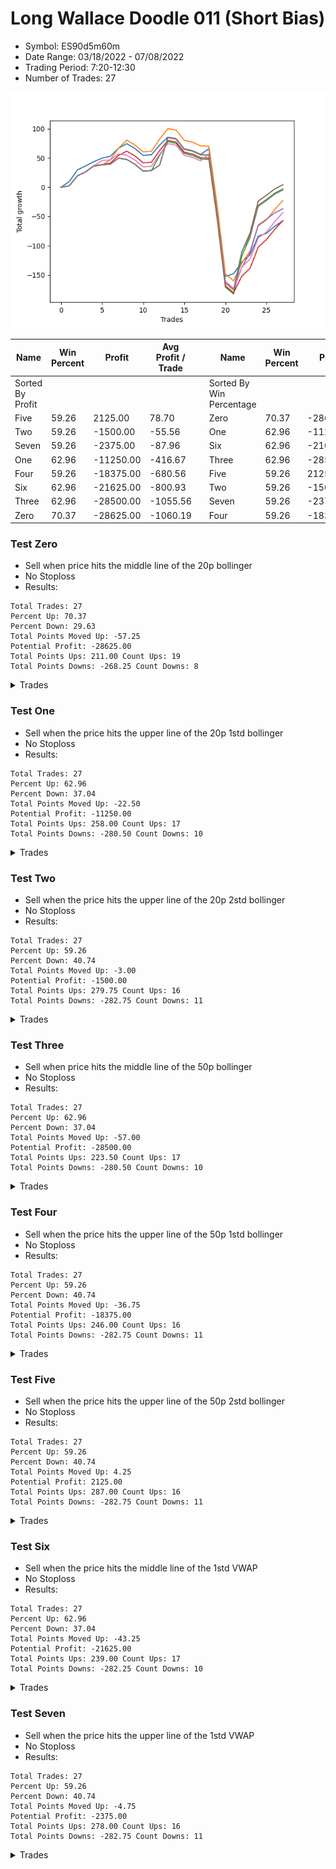 # Long Wallace Doodle 011 (Short Bias)
- Symbol: ES90d5m60m
- Date Range: 03/18/2022 - 07/08/2022
- Trading Period: 7:20-12:30
- Number of Trades: 27

![Plot](LongWallaceDoodle011ES90d5m60m(ShortBias).png)

| Name | Win Percent | Profit | Avg Profit / Trade |     | Name | Win Percent | Profit | Avg Profit / Trade |
| ---- | ----------- | ------ | ------------------ | --- | ---- | ----------- | ------ | ------------------ |
| Sorted By <br> Profit | | | | | Sorted By <br> Win Percentage ||||
| Five | 59.26 | 2125.00 | 78.70 |     | Zero | 70.37 | -28625.00 | -1060.19 |
| Two | 59.26 | -1500.00 | -55.56 |     | One | 62.96 | -11250.00 | -416.67 |
| Seven | 59.26 | -2375.00 | -87.96 |     | Six | 62.96 | -21625.00 | -800.93 |
| One | 62.96 | -11250.00 | -416.67 |     | Three | 62.96 | -28500.00 | -1055.56 |
| Four | 59.26 | -18375.00 | -680.56 |     | Five | 59.26 | 2125.00 | 78.70 |
| Six | 62.96 | -21625.00 | -800.93 |     | Two | 59.26 | -1500.00 | -55.56 |
| Three | 62.96 | -28500.00 | -1055.56 |     | Seven | 59.26 | -2375.00 | -87.96 |
| Zero | 70.37 | -28625.00 | -1060.19 |     | Four | 59.26 | -18375.00 | -680.56 |

### Test Zero
* Sell when price hits the middle line of the 20p bollinger
* No Stoploss
* Results:
```
Total Trades: 27
Percent Up: 70.37
Percent Down: 29.63
Total Points Moved Up: -57.25
Potential Profit: -28625.00
Total Points Ups: 211.00 Count Ups: 19
Total Points Downs: -268.25 Count Downs: 8
```

<details><summary>Trades</summary>

<code>In: 2022-03-21 10:05:00		Out: 2022-03-21 11:00:15		Total Position Time: 55:15		Total Move Up: 9.50		Total to Date: 9.50</code> <br />
<code>In: 2022-03-21 10:20:00		Out: 2022-03-21 11:00:15		Total Position Time: 40:15		Total Move Up: 20.00		Total to Date: 29.50</code> <br />
<code>In: 2022-03-23 10:30:00		Out: 2022-03-23 11:28:15		Total Position Time: 58:15		Total Move Up: 7.00		Total to Date: 36.50</code> <br />
<code>In: 2022-03-23 10:50:00		Out: 2022-03-23 11:28:15		Total Position Time: 38:15		Total Move Up: 7.25		Total to Date: 43.75</code> <br />
<code>In: 2022-03-30 08:15:00		Out: 2022-03-30 09:00:30		Total Position Time: 45:30		Total Move Up: 6.00		Total to Date: 49.75</code> <br />
<code>In: 2022-03-30 12:10:00		Out: 2022-03-30 12:46:25		Total Position Time: 36:25		Total Move Up: 3.25		Total to Date: 53.00</code> <br />
<code>In: 2022-03-30 12:25:00		Out: 2022-03-30 12:46:25		Total Position Time: 21:25		Total Move Up: 13.75		Total to Date: 66.75</code> <br />
<code>In: 2022-03-30 12:30:00		Out: 2022-03-30 12:46:25		Total Position Time: 16:25		Total Move Up: 7.75		Total to Date: 74.50</code> <br />
<code>In: 2022-04-12 11:00:00		Out: 2022-04-12 12:00:55		Total Position Time: 60:55		Total Move Up: -8.25		Total to Date: 66.25</code> <br />
<code>In: 2022-04-14 12:10:00		Out: 2022-04-14 13:40:55		Total Position Time: 90:55		Total Move Up: -11.75		Total to Date: 54.50</code> <br />
<code>In: 2022-04-18 08:50:00		Out: 2022-04-18 09:50:55		Total Position Time: 60:55		Total Move Up: 1.00		Total to Date: 55.50</code> <br />
<code>In: 2022-04-20 11:55:00		Out: 2022-04-20 12:24:15		Total Position Time: 29:15		Total Move Up: 16.50		Total to Date: 72.00</code> <br />
<code>In: 2022-04-20 12:00:00		Out: 2022-04-20 12:24:15		Total Position Time: 24:15		Total Move Up: 13.75		Total to Date: 85.75</code> <br />
<code>In: 2022-05-02 10:05:00		Out: 2022-05-02 11:05:55		Total Position Time: 60:55		Total Move Up: -2.50		Total to Date: 83.25</code> <br />
<code>In: 2022-05-11 10:10:00		Out: 2022-05-11 11:10:55		Total Position Time: 60:55		Total Move Up: -17.50		Total to Date: 65.75</code> <br />
<code>In: 2022-06-08 09:45:00		Out: 2022-06-08 10:45:55		Total Position Time: 60:55		Total Move Up: -3.25		Total to Date: 62.50</code> <br />
<code>In: 2022-06-08 09:50:00		Out: 2022-06-08 10:50:55		Total Position Time: 60:55		Total Move Up: -6.25		Total to Date: 56.25</code> <br />
<code>In: 2022-06-09 08:10:00		Out: 2022-06-09 08:42:25		Total Position Time: 32:25		Total Move Up: 9.75		Total to Date: 66.00</code> <br />
<code>In: 2022-06-09 12:15:00		Out: 2022-06-10 06:45:55		Total Position Time: 1110:55		Total Move Up: -101.50		Total to Date: -35.50</code> <br />
<code>In: 2022-06-09 12:20:00		Out: 2022-06-10 06:50:55		Total Position Time: 1110:55		Total Move Up: -117.25		Total to Date: -152.75</code> <br />
<code>In: 2022-06-13 12:15:00		Out: 2022-06-14 06:30:05		Total Position Time: 1095:05		Total Move Up: 4.75		Total to Date: -148.00</code> <br />
<code>In: 2022-06-14 12:20:00		Out: 2022-06-14 12:30:55		Total Position Time: 10:55		Total Move Up: 20.00		Total to Date: -128.00</code> <br />
<code>In: 2022-06-15 11:15:00		Out: 2022-06-15 11:17:05		Total Position Time: 02:05		Total Move Up: 12.25		Total to Date: -115.75</code> <br />
<code>In: 2022-06-15 11:35:00		Out: 2022-06-15 11:38:10		Total Position Time: 03:10		Total Move Up: 32.00		Total to Date: -83.75</code> <br />
<code>In: 2022-06-16 11:10:00		Out: 2022-06-16 12:09:30		Total Position Time: 59:30		Total Move Up: 5.00		Total to Date: -78.75</code> <br />
<code>In: 2022-06-29 09:30:00		Out: 2022-06-29 10:01:50		Total Position Time: 31:50		Total Move Up: 11.75		Total to Date: -67.00</code> <br />
<code>In: 2022-06-29 09:35:00		Out: 2022-06-29 10:01:50		Total Position Time: 26:50		Total Move Up: 9.75		Total to Date: -57.25</code> <br />


</details>

### Test One
* Sell when the price hits the upper line of the 20p 1std bollinger
* No Stoploss
* Results:
```
Total Trades: 27
Percent Up: 62.96
Percent Down: 37.04
Total Points Moved Up: -22.50
Potential Profit: -11250.00
Total Points Ups: 258.00 Count Ups: 17
Total Points Downs: -280.50 Count Downs: 10
```

<details><summary>Trades</summary>

<code>In: 2022-03-21 10:05:00		Out: 2022-03-21 11:05:55		Total Position Time: 60:55		Total Move Up: 2.25		Total to Date: 2.25</code> <br />
<code>In: 2022-03-21 10:20:00		Out: 2022-03-21 11:20:55		Total Position Time: 60:55		Total Move Up: 17.25		Total to Date: 19.50</code> <br />
<code>In: 2022-03-23 10:30:00		Out: 2022-03-23 11:30:55		Total Position Time: 60:55		Total Move Up: 6.75		Total to Date: 26.25</code> <br />
<code>In: 2022-03-23 10:50:00		Out: 2022-03-23 11:48:00		Total Position Time: 58:00		Total Move Up: 9.75		Total to Date: 36.00</code> <br />
<code>In: 2022-03-30 08:15:00		Out: 2022-03-30 09:15:55		Total Position Time: 60:55		Total Move Up: 1.75		Total to Date: 37.75</code> <br />
<code>In: 2022-03-30 12:10:00		Out: 2022-03-30 12:59:50		Total Position Time: 49:50		Total Move Up: 9.25		Total to Date: 47.00</code> <br />
<code>In: 2022-03-30 12:25:00		Out: 2022-03-30 12:59:50		Total Position Time: 34:50		Total Move Up: 19.75		Total to Date: 66.75</code> <br />
<code>In: 2022-03-30 12:30:00		Out: 2022-03-30 12:59:50		Total Position Time: 29:50		Total Move Up: 13.75		Total to Date: 80.50</code> <br />
<code>In: 2022-04-12 11:00:00		Out: 2022-04-12 12:00:55		Total Position Time: 60:55		Total Move Up: -8.25		Total to Date: 72.25</code> <br />
<code>In: 2022-04-14 12:10:00		Out: 2022-04-14 13:40:55		Total Position Time: 90:55		Total Move Up: -11.75		Total to Date: 60.50</code> <br />
<code>In: 2022-04-18 08:50:00		Out: 2022-04-18 09:50:55		Total Position Time: 60:55		Total Move Up: 1.00		Total to Date: 61.50</code> <br />
<code>In: 2022-04-20 11:55:00		Out: 2022-04-20 12:45:15		Total Position Time: 50:15		Total Move Up: 20.75		Total to Date: 82.25</code> <br />
<code>In: 2022-04-20 12:00:00		Out: 2022-04-20 12:45:15		Total Position Time: 45:15		Total Move Up: 18.00		Total to Date: 100.25</code> <br />
<code>In: 2022-05-02 10:05:00		Out: 2022-05-02 11:05:55		Total Position Time: 60:55		Total Move Up: -2.50		Total to Date: 97.75</code> <br />
<code>In: 2022-05-11 10:10:00		Out: 2022-05-11 11:10:55		Total Position Time: 60:55		Total Move Up: -17.50		Total to Date: 80.25</code> <br />
<code>In: 2022-06-08 09:45:00		Out: 2022-06-08 10:45:55		Total Position Time: 60:55		Total Move Up: -3.25		Total to Date: 77.00</code> <br />
<code>In: 2022-06-08 09:50:00		Out: 2022-06-08 10:50:55		Total Position Time: 60:55		Total Move Up: -6.25		Total to Date: 70.75</code> <br />
<code>In: 2022-06-09 08:10:00		Out: 2022-06-09 09:10:55		Total Position Time: 60:55		Total Move Up: -0.50		Total to Date: 70.25</code> <br />
<code>In: 2022-06-09 12:15:00		Out: 2022-06-10 06:45:55		Total Position Time: 1110:55		Total Move Up: -101.50		Total to Date: -31.25</code> <br />
<code>In: 2022-06-09 12:20:00		Out: 2022-06-10 06:50:55		Total Position Time: 1110:55		Total Move Up: -117.25		Total to Date: -148.50</code> <br />
<code>In: 2022-06-13 12:15:00		Out: 2022-06-14 06:45:55		Total Position Time: 1110:55		Total Move Up: -11.75		Total to Date: -160.25</code> <br />
<code>In: 2022-06-14 12:20:00		Out: 2022-06-14 12:38:10		Total Position Time: 18:10		Total Move Up: 30.50		Total to Date: -129.75</code> <br />
<code>In: 2022-06-15 11:15:00		Out: 2022-06-15 11:38:55		Total Position Time: 23:55		Total Move Up: 20.50		Total to Date: -109.25</code> <br />
<code>In: 2022-06-15 11:35:00		Out: 2022-06-15 11:38:55		Total Position Time: 03:55		Total Move Up: 43.25		Total to Date: -66.00</code> <br />
<code>In: 2022-06-16 11:10:00		Out: 2022-06-16 12:10:55		Total Position Time: 60:55		Total Move Up: 10.00		Total to Date: -56.00</code> <br />
<code>In: 2022-06-29 09:30:00		Out: 2022-06-29 10:11:05		Total Position Time: 41:05		Total Move Up: 17.75		Total to Date: -38.25</code> <br />
<code>In: 2022-06-29 09:35:00		Out: 2022-06-29 10:11:05		Total Position Time: 36:05		Total Move Up: 15.75		Total to Date: -22.50</code> <br />


</details>

### Test Two
* Sell when the price hits the upper line of the 20p 2std bollinger
* No Stoploss
* Results:
```
Total Trades: 27
Percent Up: 59.26
Percent Down: 40.74
Total Points Moved Up: -3.00
Potential Profit: -1500.00
Total Points Ups: 279.75 Count Ups: 16
Total Points Downs: -282.75 Count Downs: 11
```

<details><summary>Trades</summary>

<code>In: 2022-03-21 10:05:00		Out: 2022-03-21 11:05:55		Total Position Time: 60:55		Total Move Up: 2.25		Total to Date: 2.25</code> <br />
<code>In: 2022-03-21 10:20:00		Out: 2022-03-21 11:20:55		Total Position Time: 60:55		Total Move Up: 17.25		Total to Date: 19.50</code> <br />
<code>In: 2022-03-23 10:30:00		Out: 2022-03-23 11:30:55		Total Position Time: 60:55		Total Move Up: 6.75		Total to Date: 26.25</code> <br />
<code>In: 2022-03-23 10:50:00		Out: 2022-03-23 11:50:55		Total Position Time: 60:55		Total Move Up: 10.50		Total to Date: 36.75</code> <br />
<code>In: 2022-03-30 08:15:00		Out: 2022-03-30 09:15:55		Total Position Time: 60:55		Total Move Up: 1.75		Total to Date: 38.50</code> <br />
<code>In: 2022-03-30 12:10:00		Out: 2022-03-31 06:40:55		Total Position Time: 1110:55		Total Move Up: 1.00		Total to Date: 39.50</code> <br />
<code>In: 2022-03-30 12:25:00		Out: 2022-03-31 06:55:55		Total Position Time: 1110:55		Total Move Up: 10.25		Total to Date: 49.75</code> <br />
<code>In: 2022-03-30 12:30:00		Out: 2022-03-31 07:00:55		Total Position Time: 1110:55		Total Move Up: -2.25		Total to Date: 47.50</code> <br />
<code>In: 2022-04-12 11:00:00		Out: 2022-04-12 12:00:55		Total Position Time: 60:55		Total Move Up: -8.25		Total to Date: 39.25</code> <br />
<code>In: 2022-04-14 12:10:00		Out: 2022-04-14 13:40:55		Total Position Time: 90:55		Total Move Up: -11.75		Total to Date: 27.50</code> <br />
<code>In: 2022-04-18 08:50:00		Out: 2022-04-18 09:50:55		Total Position Time: 60:55		Total Move Up: 1.00		Total to Date: 28.50</code> <br />
<code>In: 2022-04-20 11:55:00		Out: 2022-04-20 12:48:00		Total Position Time: 53:00		Total Move Up: 26.00		Total to Date: 54.50</code> <br />
<code>In: 2022-04-20 12:00:00		Out: 2022-04-20 12:48:00		Total Position Time: 48:00		Total Move Up: 23.25		Total to Date: 77.75</code> <br />
<code>In: 2022-05-02 10:05:00		Out: 2022-05-02 11:05:55		Total Position Time: 60:55		Total Move Up: -2.50		Total to Date: 75.25</code> <br />
<code>In: 2022-05-11 10:10:00		Out: 2022-05-11 11:10:55		Total Position Time: 60:55		Total Move Up: -17.50		Total to Date: 57.75</code> <br />
<code>In: 2022-06-08 09:45:00		Out: 2022-06-08 10:45:55		Total Position Time: 60:55		Total Move Up: -3.25		Total to Date: 54.50</code> <br />
<code>In: 2022-06-08 09:50:00		Out: 2022-06-08 10:50:55		Total Position Time: 60:55		Total Move Up: -6.25		Total to Date: 48.25</code> <br />
<code>In: 2022-06-09 08:10:00		Out: 2022-06-09 09:10:55		Total Position Time: 60:55		Total Move Up: -0.50		Total to Date: 47.75</code> <br />
<code>In: 2022-06-09 12:15:00		Out: 2022-06-10 06:45:55		Total Position Time: 1110:55		Total Move Up: -101.50		Total to Date: -53.75</code> <br />
<code>In: 2022-06-09 12:20:00		Out: 2022-06-10 06:50:55		Total Position Time: 1110:55		Total Move Up: -117.25		Total to Date: -171.00</code> <br />
<code>In: 2022-06-13 12:15:00		Out: 2022-06-14 06:45:55		Total Position Time: 1110:55		Total Move Up: -11.75		Total to Date: -182.75</code> <br />
<code>In: 2022-06-14 12:20:00		Out: 2022-06-15 06:30:05		Total Position Time: 1090:05		Total Move Up: 65.00		Total to Date: -117.75</code> <br />
<code>In: 2022-06-15 11:15:00		Out: 2022-06-15 11:41:00		Total Position Time: 26:00		Total Move Up: 32.00		Total to Date: -85.75</code> <br />
<code>In: 2022-06-15 11:35:00		Out: 2022-06-15 11:41:00		Total Position Time: 06:00		Total Move Up: 54.75		Total to Date: -31.00</code> <br />
<code>In: 2022-06-16 11:10:00		Out: 2022-06-16 12:10:55		Total Position Time: 60:55		Total Move Up: 10.00		Total to Date: -21.00</code> <br />
<code>In: 2022-06-29 09:30:00		Out: 2022-06-29 10:30:55		Total Position Time: 60:55		Total Move Up: 10.75		Total to Date: -10.25</code> <br />
<code>In: 2022-06-29 09:35:00		Out: 2022-06-29 10:35:55		Total Position Time: 60:55		Total Move Up: 7.25		Total to Date: -3.00</code> <br />


</details>

### Test Three
* Sell when price hits the middle line of the 50p bollinger
* No Stoploss
* Results:
```
Total Trades: 27
Percent Up: 62.96
Percent Down: 37.04
Total Points Moved Up: -57.00
Potential Profit: -28500.00
Total Points Ups: 223.50 Count Ups: 17
Total Points Downs: -280.50 Count Downs: 10
```

<details><summary>Trades</summary>

<code>In: 2022-03-21 10:05:00		Out: 2022-03-21 11:05:55		Total Position Time: 60:55		Total Move Up: 2.25		Total to Date: 2.25</code> <br />
<code>In: 2022-03-21 10:20:00		Out: 2022-03-21 11:20:55		Total Position Time: 60:55		Total Move Up: 17.25		Total to Date: 19.50</code> <br />
<code>In: 2022-03-23 10:30:00		Out: 2022-03-23 11:30:55		Total Position Time: 60:55		Total Move Up: 6.75		Total to Date: 26.25</code> <br />
<code>In: 2022-03-23 10:50:00		Out: 2022-03-23 11:50:55		Total Position Time: 60:55		Total Move Up: 10.50		Total to Date: 36.75</code> <br />
<code>In: 2022-03-30 08:15:00		Out: 2022-03-30 09:15:55		Total Position Time: 60:55		Total Move Up: 1.75		Total to Date: 38.50</code> <br />
<code>In: 2022-03-30 12:10:00		Out: 2022-03-31 06:30:00		Total Position Time: 1100:00		Total Move Up: 2.75		Total to Date: 41.25</code> <br />
<code>In: 2022-03-30 12:25:00		Out: 2022-03-31 06:30:00		Total Position Time: 1085:00		Total Move Up: 13.25		Total to Date: 54.50</code> <br />
<code>In: 2022-03-30 12:30:00		Out: 2022-03-31 06:30:00		Total Position Time: 1080:00		Total Move Up: 7.25		Total to Date: 61.75</code> <br />
<code>In: 2022-04-12 11:00:00		Out: 2022-04-12 12:00:55		Total Position Time: 60:55		Total Move Up: -8.25		Total to Date: 53.50</code> <br />
<code>In: 2022-04-14 12:10:00		Out: 2022-04-14 13:40:55		Total Position Time: 90:55		Total Move Up: -11.75		Total to Date: 41.75</code> <br />
<code>In: 2022-04-18 08:50:00		Out: 2022-04-18 09:50:55		Total Position Time: 60:55		Total Move Up: 1.00		Total to Date: 42.75</code> <br />
<code>In: 2022-04-20 11:55:00		Out: 2022-04-20 12:25:50		Total Position Time: 30:50		Total Move Up: 20.00		Total to Date: 62.75</code> <br />
<code>In: 2022-04-20 12:00:00		Out: 2022-04-20 12:25:50		Total Position Time: 25:50		Total Move Up: 17.25		Total to Date: 80.00</code> <br />
<code>In: 2022-05-02 10:05:00		Out: 2022-05-02 11:05:55		Total Position Time: 60:55		Total Move Up: -2.50		Total to Date: 77.50</code> <br />
<code>In: 2022-05-11 10:10:00		Out: 2022-05-11 11:10:55		Total Position Time: 60:55		Total Move Up: -17.50		Total to Date: 60.00</code> <br />
<code>In: 2022-06-08 09:45:00		Out: 2022-06-08 10:45:55		Total Position Time: 60:55		Total Move Up: -3.25		Total to Date: 56.75</code> <br />
<code>In: 2022-06-08 09:50:00		Out: 2022-06-08 10:50:55		Total Position Time: 60:55		Total Move Up: -6.25		Total to Date: 50.50</code> <br />
<code>In: 2022-06-09 08:10:00		Out: 2022-06-09 09:10:55		Total Position Time: 60:55		Total Move Up: -0.50		Total to Date: 50.00</code> <br />
<code>In: 2022-06-09 12:15:00		Out: 2022-06-10 06:45:55		Total Position Time: 1110:55		Total Move Up: -101.50		Total to Date: -51.50</code> <br />
<code>In: 2022-06-09 12:20:00		Out: 2022-06-10 06:50:55		Total Position Time: 1110:55		Total Move Up: -117.25		Total to Date: -168.75</code> <br />
<code>In: 2022-06-13 12:15:00		Out: 2022-06-14 06:45:55		Total Position Time: 1110:55		Total Move Up: -11.75		Total to Date: -180.50</code> <br />
<code>In: 2022-06-14 12:20:00		Out: 2022-06-14 12:37:55		Total Position Time: 17:55		Total Move Up: 28.25		Total to Date: -152.25</code> <br />
<code>In: 2022-06-15 11:15:00		Out: 2022-06-15 11:38:45		Total Position Time: 23:45		Total Move Up: 13.50		Total to Date: -138.75</code> <br />
<code>In: 2022-06-15 11:35:00		Out: 2022-06-15 11:38:45		Total Position Time: 03:45		Total Move Up: 36.25		Total to Date: -102.50</code> <br />
<code>In: 2022-06-16 11:10:00		Out: 2022-06-16 12:10:20		Total Position Time: 60:20		Total Move Up: 13.00		Total to Date: -89.50</code> <br />
<code>In: 2022-06-29 09:30:00		Out: 2022-06-29 10:10:45		Total Position Time: 40:45		Total Move Up: 17.25		Total to Date: -72.25</code> <br />
<code>In: 2022-06-29 09:35:00		Out: 2022-06-29 10:10:45		Total Position Time: 35:45		Total Move Up: 15.25		Total to Date: -57.00</code> <br />


</details>

### Test Four
* Sell when the price hits the upper line of the 50p 1std bollinger
* No Stoploss
* Results:
```
Total Trades: 27
Percent Up: 59.26
Percent Down: 40.74
Total Points Moved Up: -36.75
Potential Profit: -18375.00
Total Points Ups: 246.00 Count Ups: 16
Total Points Downs: -282.75 Count Downs: 11
```

<details><summary>Trades</summary>

<code>In: 2022-03-21 10:05:00		Out: 2022-03-21 11:05:55		Total Position Time: 60:55		Total Move Up: 2.25		Total to Date: 2.25</code> <br />
<code>In: 2022-03-21 10:20:00		Out: 2022-03-21 11:20:55		Total Position Time: 60:55		Total Move Up: 17.25		Total to Date: 19.50</code> <br />
<code>In: 2022-03-23 10:30:00		Out: 2022-03-23 11:30:55		Total Position Time: 60:55		Total Move Up: 6.75		Total to Date: 26.25</code> <br />
<code>In: 2022-03-23 10:50:00		Out: 2022-03-23 11:50:55		Total Position Time: 60:55		Total Move Up: 10.50		Total to Date: 36.75</code> <br />
<code>In: 2022-03-30 08:15:00		Out: 2022-03-30 09:15:55		Total Position Time: 60:55		Total Move Up: 1.75		Total to Date: 38.50</code> <br />
<code>In: 2022-03-30 12:10:00		Out: 2022-03-31 06:40:55		Total Position Time: 1110:55		Total Move Up: 1.00		Total to Date: 39.50</code> <br />
<code>In: 2022-03-30 12:25:00		Out: 2022-03-31 06:55:55		Total Position Time: 1110:55		Total Move Up: 10.25		Total to Date: 49.75</code> <br />
<code>In: 2022-03-30 12:30:00		Out: 2022-03-31 07:00:55		Total Position Time: 1110:55		Total Move Up: -2.25		Total to Date: 47.50</code> <br />
<code>In: 2022-04-12 11:00:00		Out: 2022-04-12 12:00:55		Total Position Time: 60:55		Total Move Up: -8.25		Total to Date: 39.25</code> <br />
<code>In: 2022-04-14 12:10:00		Out: 2022-04-14 13:40:55		Total Position Time: 90:55		Total Move Up: -11.75		Total to Date: 27.50</code> <br />
<code>In: 2022-04-18 08:50:00		Out: 2022-04-18 09:50:55		Total Position Time: 60:55		Total Move Up: 1.00		Total to Date: 28.50</code> <br />
<code>In: 2022-04-20 11:55:00		Out: 2022-04-20 12:55:55		Total Position Time: 60:55		Total Move Up: 9.25		Total to Date: 37.75</code> <br />
<code>In: 2022-04-20 12:00:00		Out: 2022-04-21 06:30:05		Total Position Time: 1110:05		Total Move Up: 47.25		Total to Date: 85.00</code> <br />
<code>In: 2022-05-02 10:05:00		Out: 2022-05-02 11:05:55		Total Position Time: 60:55		Total Move Up: -2.50		Total to Date: 82.50</code> <br />
<code>In: 2022-05-11 10:10:00		Out: 2022-05-11 11:10:55		Total Position Time: 60:55		Total Move Up: -17.50		Total to Date: 65.00</code> <br />
<code>In: 2022-06-08 09:45:00		Out: 2022-06-08 10:45:55		Total Position Time: 60:55		Total Move Up: -3.25		Total to Date: 61.75</code> <br />
<code>In: 2022-06-08 09:50:00		Out: 2022-06-08 10:50:55		Total Position Time: 60:55		Total Move Up: -6.25		Total to Date: 55.50</code> <br />
<code>In: 2022-06-09 08:10:00		Out: 2022-06-09 09:10:55		Total Position Time: 60:55		Total Move Up: -0.50		Total to Date: 55.00</code> <br />
<code>In: 2022-06-09 12:15:00		Out: 2022-06-10 06:45:55		Total Position Time: 1110:55		Total Move Up: -101.50		Total to Date: -46.50</code> <br />
<code>In: 2022-06-09 12:20:00		Out: 2022-06-10 06:50:55		Total Position Time: 1110:55		Total Move Up: -117.25		Total to Date: -163.75</code> <br />
<code>In: 2022-06-13 12:15:00		Out: 2022-06-14 06:45:55		Total Position Time: 1110:55		Total Move Up: -11.75		Total to Date: -175.50</code> <br />
<code>In: 2022-06-14 12:20:00		Out: 2022-06-14 12:42:10		Total Position Time: 22:10		Total Move Up: 38.50		Total to Date: -137.00</code> <br />
<code>In: 2022-06-15 11:15:00		Out: 2022-06-15 11:39:00		Total Position Time: 24:00		Total Move Up: 24.75		Total to Date: -112.25</code> <br />
<code>In: 2022-06-15 11:35:00		Out: 2022-06-15 11:39:00		Total Position Time: 04:00		Total Move Up: 47.50		Total to Date: -64.75</code> <br />
<code>In: 2022-06-16 11:10:00		Out: 2022-06-16 12:10:55		Total Position Time: 60:55		Total Move Up: 10.00		Total to Date: -54.75</code> <br />
<code>In: 2022-06-29 09:30:00		Out: 2022-06-29 10:30:55		Total Position Time: 60:55		Total Move Up: 10.75		Total to Date: -44.00</code> <br />
<code>In: 2022-06-29 09:35:00		Out: 2022-06-29 10:35:55		Total Position Time: 60:55		Total Move Up: 7.25		Total to Date: -36.75</code> <br />


</details>

### Test Five
* Sell when the price hits the upper line of the 50p 2std bollinger
* No Stoploss
* Results:
```
Total Trades: 27
Percent Up: 59.26
Percent Down: 40.74
Total Points Moved Up: 4.25
Potential Profit: 2125.00
Total Points Ups: 287.00 Count Ups: 16
Total Points Downs: -282.75 Count Downs: 11
```

<details><summary>Trades</summary>

<code>In: 2022-03-21 10:05:00		Out: 2022-03-21 11:05:55		Total Position Time: 60:55		Total Move Up: 2.25		Total to Date: 2.25</code> <br />
<code>In: 2022-03-21 10:20:00		Out: 2022-03-21 11:20:55		Total Position Time: 60:55		Total Move Up: 17.25		Total to Date: 19.50</code> <br />
<code>In: 2022-03-23 10:30:00		Out: 2022-03-23 11:30:55		Total Position Time: 60:55		Total Move Up: 6.75		Total to Date: 26.25</code> <br />
<code>In: 2022-03-23 10:50:00		Out: 2022-03-23 11:50:55		Total Position Time: 60:55		Total Move Up: 10.50		Total to Date: 36.75</code> <br />
<code>In: 2022-03-30 08:15:00		Out: 2022-03-30 09:15:55		Total Position Time: 60:55		Total Move Up: 1.75		Total to Date: 38.50</code> <br />
<code>In: 2022-03-30 12:10:00		Out: 2022-03-31 06:40:55		Total Position Time: 1110:55		Total Move Up: 1.00		Total to Date: 39.50</code> <br />
<code>In: 2022-03-30 12:25:00		Out: 2022-03-31 06:55:55		Total Position Time: 1110:55		Total Move Up: 10.25		Total to Date: 49.75</code> <br />
<code>In: 2022-03-30 12:30:00		Out: 2022-03-31 07:00:55		Total Position Time: 1110:55		Total Move Up: -2.25		Total to Date: 47.50</code> <br />
<code>In: 2022-04-12 11:00:00		Out: 2022-04-12 12:00:55		Total Position Time: 60:55		Total Move Up: -8.25		Total to Date: 39.25</code> <br />
<code>In: 2022-04-14 12:10:00		Out: 2022-04-14 13:40:55		Total Position Time: 90:55		Total Move Up: -11.75		Total to Date: 27.50</code> <br />
<code>In: 2022-04-18 08:50:00		Out: 2022-04-18 09:50:55		Total Position Time: 60:55		Total Move Up: 1.00		Total to Date: 28.50</code> <br />
<code>In: 2022-04-20 11:55:00		Out: 2022-04-20 12:55:55		Total Position Time: 60:55		Total Move Up: 9.25		Total to Date: 37.75</code> <br />
<code>In: 2022-04-20 12:00:00		Out: 2022-04-21 06:30:05		Total Position Time: 1110:05		Total Move Up: 47.25		Total to Date: 85.00</code> <br />
<code>In: 2022-05-02 10:05:00		Out: 2022-05-02 11:05:55		Total Position Time: 60:55		Total Move Up: -2.50		Total to Date: 82.50</code> <br />
<code>In: 2022-05-11 10:10:00		Out: 2022-05-11 11:10:55		Total Position Time: 60:55		Total Move Up: -17.50		Total to Date: 65.00</code> <br />
<code>In: 2022-06-08 09:45:00		Out: 2022-06-08 10:45:55		Total Position Time: 60:55		Total Move Up: -3.25		Total to Date: 61.75</code> <br />
<code>In: 2022-06-08 09:50:00		Out: 2022-06-08 10:50:55		Total Position Time: 60:55		Total Move Up: -6.25		Total to Date: 55.50</code> <br />
<code>In: 2022-06-09 08:10:00		Out: 2022-06-09 09:10:55		Total Position Time: 60:55		Total Move Up: -0.50		Total to Date: 55.00</code> <br />
<code>In: 2022-06-09 12:15:00		Out: 2022-06-10 06:45:55		Total Position Time: 1110:55		Total Move Up: -101.50		Total to Date: -46.50</code> <br />
<code>In: 2022-06-09 12:20:00		Out: 2022-06-10 06:50:55		Total Position Time: 1110:55		Total Move Up: -117.25		Total to Date: -163.75</code> <br />
<code>In: 2022-06-13 12:15:00		Out: 2022-06-14 06:45:55		Total Position Time: 1110:55		Total Move Up: -11.75		Total to Date: -175.50</code> <br />
<code>In: 2022-06-14 12:20:00		Out: 2022-06-15 06:30:05		Total Position Time: 1090:05		Total Move Up: 65.00		Total to Date: -110.50</code> <br />
<code>In: 2022-06-15 11:15:00		Out: 2022-06-15 11:41:00		Total Position Time: 26:00		Total Move Up: 32.00		Total to Date: -78.50</code> <br />
<code>In: 2022-06-15 11:35:00		Out: 2022-06-15 11:41:00		Total Position Time: 06:00		Total Move Up: 54.75		Total to Date: -23.75</code> <br />
<code>In: 2022-06-16 11:10:00		Out: 2022-06-16 12:10:55		Total Position Time: 60:55		Total Move Up: 10.00		Total to Date: -13.75</code> <br />
<code>In: 2022-06-29 09:30:00		Out: 2022-06-29 10:30:55		Total Position Time: 60:55		Total Move Up: 10.75		Total to Date: -3.00</code> <br />
<code>In: 2022-06-29 09:35:00		Out: 2022-06-29 10:35:55		Total Position Time: 60:55		Total Move Up: 7.25		Total to Date: 4.25</code> <br />


</details>

### Test Six
* Sell when the price hits the middle line of the 1std VWAP
* No Stoploss
* Results:
```
Total Trades: 27
Percent Up: 62.96
Percent Down: 37.04
Total Points Moved Up: -43.25
Potential Profit: -21625.00
Total Points Ups: 239.00 Count Ups: 17
Total Points Downs: -282.25 Count Downs: 10
```

<details><summary>Trades</summary>

<code>In: 2022-03-21 10:05:00		Out: 2022-03-21 11:05:55		Total Position Time: 60:55		Total Move Up: 2.25		Total to Date: 2.25</code> <br />
<code>In: 2022-03-21 10:20:00		Out: 2022-03-21 11:20:55		Total Position Time: 60:55		Total Move Up: 17.25		Total to Date: 19.50</code> <br />
<code>In: 2022-03-23 10:30:00		Out: 2022-03-23 11:30:55		Total Position Time: 60:55		Total Move Up: 6.75		Total to Date: 26.25</code> <br />
<code>In: 2022-03-23 10:50:00		Out: 2022-03-23 11:50:55		Total Position Time: 60:55		Total Move Up: 10.50		Total to Date: 36.75</code> <br />
<code>In: 2022-03-30 08:15:00		Out: 2022-03-30 09:03:05		Total Position Time: 48:05		Total Move Up: 9.00		Total to Date: 45.75</code> <br />
<code>In: 2022-03-30 12:10:00		Out: 2022-03-31 06:40:55		Total Position Time: 1110:55		Total Move Up: 1.00		Total to Date: 46.75</code> <br />
<code>In: 2022-03-30 12:25:00		Out: 2022-03-31 06:55:55		Total Position Time: 1110:55		Total Move Up: 10.25		Total to Date: 57.00</code> <br />
<code>In: 2022-03-30 12:30:00		Out: 2022-03-31 07:00:55		Total Position Time: 1110:55		Total Move Up: -2.25		Total to Date: 54.75</code> <br />
<code>In: 2022-04-12 11:00:00		Out: 2022-04-12 12:00:55		Total Position Time: 60:55		Total Move Up: -8.25		Total to Date: 46.50</code> <br />
<code>In: 2022-04-14 12:10:00		Out: 2022-04-14 13:40:55		Total Position Time: 90:55		Total Move Up: -11.75		Total to Date: 34.75</code> <br />
<code>In: 2022-04-18 08:50:00		Out: 2022-04-18 09:50:55		Total Position Time: 60:55		Total Move Up: 1.00		Total to Date: 35.75</code> <br />
<code>In: 2022-04-20 11:55:00		Out: 2022-04-20 12:26:10		Total Position Time: 31:10		Total Move Up: 20.75		Total to Date: 56.50</code> <br />
<code>In: 2022-04-20 12:00:00		Out: 2022-04-20 12:26:10		Total Position Time: 26:10		Total Move Up: 18.00		Total to Date: 74.50</code> <br />
<code>In: 2022-05-02 10:05:00		Out: 2022-05-02 11:05:55		Total Position Time: 60:55		Total Move Up: -2.50		Total to Date: 72.00</code> <br />
<code>In: 2022-05-11 10:10:00		Out: 2022-05-11 11:10:55		Total Position Time: 60:55		Total Move Up: -17.50		Total to Date: 54.50</code> <br />
<code>In: 2022-06-08 09:45:00		Out: 2022-06-08 10:45:55		Total Position Time: 60:55		Total Move Up: -3.25		Total to Date: 51.25</code> <br />
<code>In: 2022-06-08 09:50:00		Out: 2022-06-08 10:50:55		Total Position Time: 60:55		Total Move Up: -6.25		Total to Date: 45.00</code> <br />
<code>In: 2022-06-09 08:10:00		Out: 2022-06-09 08:42:55		Total Position Time: 32:55		Total Move Up: 12.50		Total to Date: 57.50</code> <br />
<code>In: 2022-06-09 12:15:00		Out: 2022-06-10 06:45:55		Total Position Time: 1110:55		Total Move Up: -101.50		Total to Date: -44.00</code> <br />
<code>In: 2022-06-09 12:20:00		Out: 2022-06-10 06:50:55		Total Position Time: 1110:55		Total Move Up: -117.25		Total to Date: -161.25</code> <br />
<code>In: 2022-06-13 12:15:00		Out: 2022-06-14 06:45:55		Total Position Time: 1110:55		Total Move Up: -11.75		Total to Date: -173.00</code> <br />
<code>In: 2022-06-14 12:20:00		Out: 2022-06-14 12:42:00		Total Position Time: 22:00		Total Move Up: 36.50		Total to Date: -136.50</code> <br />
<code>In: 2022-06-15 11:15:00		Out: 2022-06-15 11:38:45		Total Position Time: 23:45		Total Move Up: 13.50		Total to Date: -123.00</code> <br />
<code>In: 2022-06-15 11:35:00		Out: 2022-06-15 11:38:45		Total Position Time: 03:45		Total Move Up: 36.25		Total to Date: -86.75</code> <br />
<code>In: 2022-06-16 11:10:00		Out: 2022-06-16 12:10:55		Total Position Time: 60:55		Total Move Up: 10.00		Total to Date: -76.75</code> <br />
<code>In: 2022-06-29 09:30:00		Out: 2022-06-29 10:10:55		Total Position Time: 40:55		Total Move Up: 17.75		Total to Date: -59.00</code> <br />
<code>In: 2022-06-29 09:35:00		Out: 2022-06-29 10:10:55		Total Position Time: 35:55		Total Move Up: 15.75		Total to Date: -43.25</code> <br />


</details>

### Test Seven
* Sell when the price hits the upper line of the 1std VWAP
* No Stoploss
* Results:
```
Total Trades: 27
Percent Up: 59.26
Percent Down: 40.74
Total Points Moved Up: -4.75
Potential Profit: -2375.00
Total Points Ups: 278.00 Count Ups: 16
Total Points Downs: -282.75 Count Downs: 11
```

<details><summary>Trades</summary>

<code>In: 2022-03-21 10:05:00		Out: 2022-03-21 11:05:55		Total Position Time: 60:55		Total Move Up: 2.25		Total to Date: 2.25</code> <br />
<code>In: 2022-03-21 10:20:00		Out: 2022-03-21 11:20:55		Total Position Time: 60:55		Total Move Up: 17.25		Total to Date: 19.50</code> <br />
<code>In: 2022-03-23 10:30:00		Out: 2022-03-23 11:30:55		Total Position Time: 60:55		Total Move Up: 6.75		Total to Date: 26.25</code> <br />
<code>In: 2022-03-23 10:50:00		Out: 2022-03-23 11:50:55		Total Position Time: 60:55		Total Move Up: 10.50		Total to Date: 36.75</code> <br />
<code>In: 2022-03-30 08:15:00		Out: 2022-03-30 09:15:55		Total Position Time: 60:55		Total Move Up: 1.75		Total to Date: 38.50</code> <br />
<code>In: 2022-03-30 12:10:00		Out: 2022-03-31 06:40:55		Total Position Time: 1110:55		Total Move Up: 1.00		Total to Date: 39.50</code> <br />
<code>In: 2022-03-30 12:25:00		Out: 2022-03-31 06:55:55		Total Position Time: 1110:55		Total Move Up: 10.25		Total to Date: 49.75</code> <br />
<code>In: 2022-03-30 12:30:00		Out: 2022-03-31 07:00:55		Total Position Time: 1110:55		Total Move Up: -2.25		Total to Date: 47.50</code> <br />
<code>In: 2022-04-12 11:00:00		Out: 2022-04-12 12:00:55		Total Position Time: 60:55		Total Move Up: -8.25		Total to Date: 39.25</code> <br />
<code>In: 2022-04-14 12:10:00		Out: 2022-04-14 13:40:55		Total Position Time: 90:55		Total Move Up: -11.75		Total to Date: 27.50</code> <br />
<code>In: 2022-04-18 08:50:00		Out: 2022-04-18 09:50:55		Total Position Time: 60:55		Total Move Up: 1.00		Total to Date: 28.50</code> <br />
<code>In: 2022-04-20 11:55:00		Out: 2022-04-20 12:55:55		Total Position Time: 60:55		Total Move Up: 9.25		Total to Date: 37.75</code> <br />
<code>In: 2022-04-20 12:00:00		Out: 2022-04-21 06:30:05		Total Position Time: 1110:05		Total Move Up: 47.25		Total to Date: 85.00</code> <br />
<code>In: 2022-05-02 10:05:00		Out: 2022-05-02 11:05:55		Total Position Time: 60:55		Total Move Up: -2.50		Total to Date: 82.50</code> <br />
<code>In: 2022-05-11 10:10:00		Out: 2022-05-11 11:10:55		Total Position Time: 60:55		Total Move Up: -17.50		Total to Date: 65.00</code> <br />
<code>In: 2022-06-08 09:45:00		Out: 2022-06-08 10:45:55		Total Position Time: 60:55		Total Move Up: -3.25		Total to Date: 61.75</code> <br />
<code>In: 2022-06-08 09:50:00		Out: 2022-06-08 10:50:55		Total Position Time: 60:55		Total Move Up: -6.25		Total to Date: 55.50</code> <br />
<code>In: 2022-06-09 08:10:00		Out: 2022-06-09 09:10:55		Total Position Time: 60:55		Total Move Up: -0.50		Total to Date: 55.00</code> <br />
<code>In: 2022-06-09 12:15:00		Out: 2022-06-10 06:45:55		Total Position Time: 1110:55		Total Move Up: -101.50		Total to Date: -46.50</code> <br />
<code>In: 2022-06-09 12:20:00		Out: 2022-06-10 06:50:55		Total Position Time: 1110:55		Total Move Up: -117.25		Total to Date: -163.75</code> <br />
<code>In: 2022-06-13 12:15:00		Out: 2022-06-14 06:45:55		Total Position Time: 1110:55		Total Move Up: -11.75		Total to Date: -175.50</code> <br />
<code>In: 2022-06-14 12:20:00		Out: 2022-06-15 06:30:05		Total Position Time: 1090:05		Total Move Up: 65.00		Total to Date: -110.50</code> <br />
<code>In: 2022-06-15 11:15:00		Out: 2022-06-15 11:40:55		Total Position Time: 25:55		Total Move Up: 27.50		Total to Date: -83.00</code> <br />
<code>In: 2022-06-15 11:35:00		Out: 2022-06-15 11:40:55		Total Position Time: 05:55		Total Move Up: 50.25		Total to Date: -32.75</code> <br />
<code>In: 2022-06-16 11:10:00		Out: 2022-06-16 12:10:55		Total Position Time: 60:55		Total Move Up: 10.00		Total to Date: -22.75</code> <br />
<code>In: 2022-06-29 09:30:00		Out: 2022-06-29 10:30:55		Total Position Time: 60:55		Total Move Up: 10.75		Total to Date: -12.00</code> <br />
<code>In: 2022-06-29 09:35:00		Out: 2022-06-29 10:35:55		Total Position Time: 60:55		Total Move Up: 7.25		Total to Date: -4.75</code> <br />


</details>